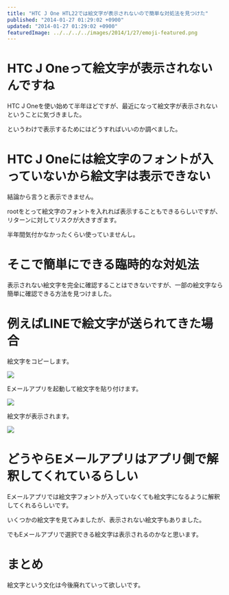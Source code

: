 ```yaml
---
title: "HTC J One HTL22では絵文字が表示されないので簡単な対処法を見つけた"
published: "2014-01-27 01:29:02 +0900"
updated: "2014-01-27 01:29:02 +0900"
featuredImage: ../../../../images/2014/1/27/emoji-featured.png
---
```


# HTC J Oneって絵文字が表示されないんですね

HTC J Oneを使い始めて半年ほどですが、最近になって絵文字が表示されないということに気づきました。

というわけで表示するためにはどうすればいいのか調べました。

# HTC J Oneには絵文字のフォントが入っていないから絵文字は表示できない

結論から言うと表示できません。

rootをとって絵文字のフォントを入れれば表示することもできるらしいですが、リターンに対してリスクが大きすぎます。

半年間気付かなかったくらい使っていませんし。

# そこで簡単にできる臨時的な対処法

表示されない絵文字を完全に確認することはできないですが、一部の絵文字なら簡単に確認できる方法を見つけました。 

# 例えばLINEで絵文字が送られてきた場合

絵文字をコピーします。

![](../../../../images/2014/1/27/emoji-1.png)

Eメールアプリを起動して絵文字を貼り付けます。

![](../../../../images/2014/1/27/emoji-2.png)

絵文字が表示されます。

![](../../../../images/2014/1/27/emoji-3.png)

# どうやらEメールアプリはアプリ側で解釈してくれているらしい

Eメールアプリでは絵文字フォントが入っていなくても絵文字になるように解釈してくれるらしいです。

いくつかの絵文字を見てみましたが、表示されない絵文字もありました。

でもEメールアプリで選択できる絵文字は表示されるのかなと思います。 

# まとめ

絵文字という文化は今後廃れていって欲しいです。
